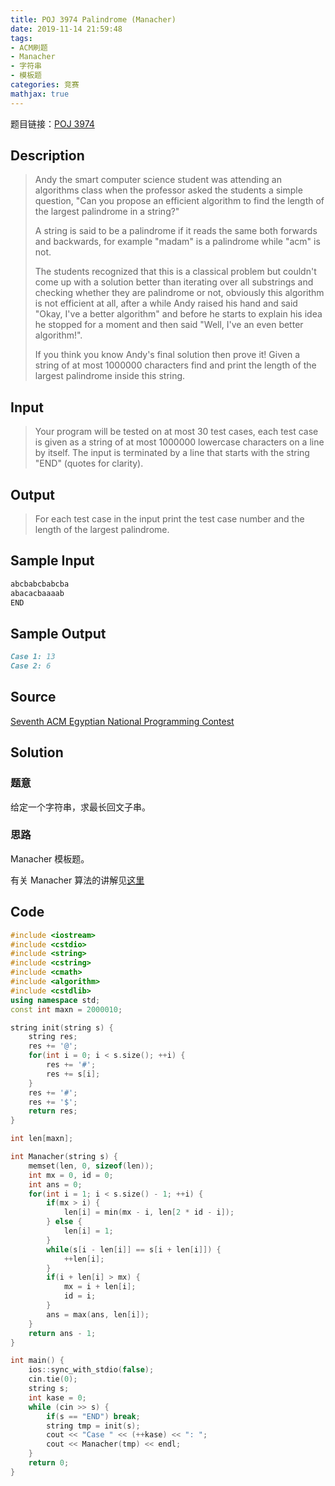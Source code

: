 ```yaml
---
title: POJ 3974 Palindrome (Manacher)
date: 2019-11-14 21:59:48
tags:
- ACM刷题
- Manacher
- 字符串
- 模板题
categories: 竞赛
mathjax: true
---
```


题目链接：[POJ 3974](http://poj.org/problem?id=3974)

## Description
> Andy the smart computer science student was attending an algorithms class when the professor asked the students a simple question, "Can you propose an efficient algorithm to find the length of the largest palindrome in a string?"
> 
> A string is said to be a palindrome if it reads the same both forwards and backwards, for example "madam" is a palindrome while "acm" is not.
> 
> The students recognized that this is a classical problem but couldn't come up with a solution better than iterating over all substrings and checking whether they are palindrome or not, obviously this algorithm is not efficient at all, after a while Andy raised his hand and said "Okay, I've a better algorithm" and before he starts to explain his idea he stopped for a moment and then said "Well, I've an even better algorithm!".
> 
> If you think you know Andy's final solution then prove it! Given a string of at most 1000000 characters find and print the length of the largest palindrome inside this string.

<!--more-->

## Input
> Your program will be tested on at most 30 test cases, each test case is given as a string of at most 1000000 lowercase characters on a line by itself. The input is terminated by a line that starts with the string "END" (quotes for clarity).
 
## Output
> For each test case in the input print the test case number and the length of the largest palindrome.

## Sample Input

```markdown
abcbabcbabcba
abacacbaaaab
END
```

## Sample Output

```markdown
Case 1: 13
Case 2: 6
```

## Source

[Seventh ACM Egyptian National Programming Contest](http://poj.org/searchproblem?field=source&key=Seventh+ACM+Egyptian+National+Programming+Contest)

## Solution

### 题意

给定一个字符串，求最长回文子串。

### 思路

Manacher 模板题。

有关 Manacher 算法的讲解见[这里](https://wutao18.github.io/2019/11/13/%E6%9C%80%E9%95%BF%E5%9B%9E%E6%96%87%E5%AD%90%E4%B8%B2-%E2%80%94%E2%80%94-Manacher-%E9%A9%AC%E6%8B%89%E8%BD%A6-%E7%AE%97%E6%B3%95/)

## Code

```cpp
#include <iostream>
#include <cstdio>
#include <string>
#include <cstring>
#include <cmath>
#include <algorithm>
#include <cstdlib>
using namespace std;
const int maxn = 2000010;

string init(string s) {
    string res;
    res += '@';
    for(int i = 0; i < s.size(); ++i) {
        res += '#';
        res += s[i];
    }
    res += '#';
    res += '$';
    return res;
}

int len[maxn];

int Manacher(string s) {
    memset(len, 0, sizeof(len));
    int mx = 0, id = 0;
    int ans = 0;
    for(int i = 1; i < s.size() - 1; ++i) {
        if(mx > i) {
            len[i] = min(mx - i, len[2 * id - i]);
        } else {
            len[i] = 1;
        }
        while(s[i - len[i]] == s[i + len[i]]) {
            ++len[i];
        }
        if(i + len[i] > mx) {
            mx = i + len[i];
            id = i;
        }
        ans = max(ans, len[i]);
    }
    return ans - 1;
}

int main() {
    ios::sync_with_stdio(false);
    cin.tie(0);
    string s;
    int kase = 0;
    while (cin >> s) {
        if(s == "END") break;
        string tmp = init(s);
        cout << "Case " << (++kase) << ": ";
        cout << Manacher(tmp) << endl;
    }
    return 0;
}
```
